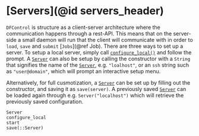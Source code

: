 # [Servers](@id servers_header)
`DFControl` is structure as a client-server architecture where the communication happens through a rest-API. This means that
on the server-side a small daemon will run that the client will communicate with in order to `load`, `save` and `submit` [`Jobs`](@ref Job).
There are three ways to set up a server. To setup a local server, simply call [`configure_local()`](@ref) and follow the prompt. A [`Server`](@ref) can also be setup by calling the constructor with a `String` that signifies the name of the [`Server`](@ref), e.g. `"loalhost"`, or an `ssh` string such as `"user@domain"`, which will prompt an interactive setup menu. 

Alternatively, for full cusmotization, a [`Server`](@ref) can be set up by filling out the constructor, and saving it as `save(server)`.
A previously saved [`Server`](@ref) can be loaded again through e.g. `Server("localhost")` which will retrieve the previously saved
configuration.
```@docs
Server
configure_local
start
save(::Server)
```
